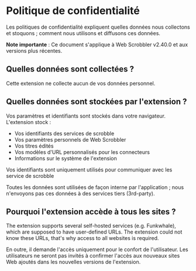 # Politique de confidentialité

Les politiques de confidentialité expliquent quelles données nous collectons et stoquons ; comment nous utilisons et diffusons ces données.

**Note importante** : Ce document s'applique à Web Scrobbler v2.40.0 et aux versions plus récentes.

## Quelles données sont collectées ?

Cette extension ne collecte aucun de vos données personnel.

## Quelles données sont stockées par l'extension ?

Vos paramètres et identifiants sont stockés dans votre navigateur. L'extension stock :

 - Vos identifiants des services de scrobble
 - Vos paramètres personnels de Web Scrobbler
 - Vos titres édités
 - Vos modèles d'URL personnalisés pour les connecteurs
 - Informations sur le système de l'extension

Vos identifiants sont uniquement utilisés pour communiquer avec les service de scrobble

Toutes les données sont utilisées de façon interne par l'application ; nous n'envoyons pas ces données à des services tiers (3rd-party).

## Pourquoi l'extension accède à tous les sites ?

The extension supports several self-hosted services (e.g. Funkwhale), which are supposed to have user-defined URLs. The extension could not know these URLs, that's why access to all websites is required.

En outre, il demande l'accès uniquement pour le confort de l'utilisateur. Les utilisateurs ne seront pas invités à confirmer l'accès aux nouveaux sites Web ajoutés dans les nouvelles versions de l'extension.
